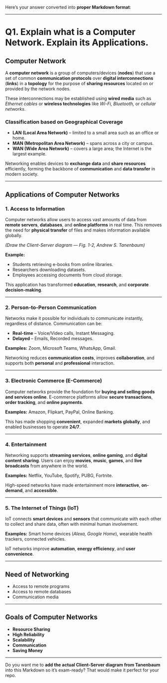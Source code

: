 Here’s your answer converted into **proper Markdown format**:

---

# **Q1. Explain what is a Computer Network. Explain its Applications.**

## **Computer Network**

A **computer network** is a group of computers/devices (**nodes**) that use a set of common **communication protocols** over **digital interconnections** (**links**) in a **topology** for the purpose of **sharing resources** located on or provided by the network nodes.

These interconnections may be established using **wired media** such as _Ethernet cables_ or **wireless technologies** like _Wi-Fi, Bluetooth,_ or _cellular networks_.

### **Classification based on Geographical Coverage**

- **LAN (Local Area Network)** – limited to a small area such as an office or home.
- **MAN (Metropolitan Area Network)** – spans across a city or campus.
- **WAN (Wide Area Network)** – covers a large area; the Internet is the largest example.

Networking enables devices to **exchange data** and **share resources** efficiently, forming the backbone of **communication** and **data transfer** in modern society.

---

## **Applications of Computer Networks**

### **1. Access to Information**

Computer networks allow users to access vast amounts of data from **remote servers**, **databases**, and **online platforms** in real time.
This removes the need for **physical transfer** of files and makes information available globally.

_(Draw the Client-Server diagram — Fig. 1-2, Andrew S. Tanenbaum)_

**Example:**

- Students retrieving e-books from online libraries.
- Researchers downloading datasets.
- Employees accessing documents from cloud storage.

This application has transformed **education**, **research**, and **corporate decision-making**.

---

### **2. Person-to-Person Communication**

Networks make it possible for individuals to communicate instantly, regardless of distance.
Communication can be:

- **Real-time** – Voice/Video calls, Instant Messaging.
- **Delayed** – Emails, Recorded messages.

**Examples:** Zoom, Microsoft Teams, WhatsApp, Gmail.

Networking reduces **communication costs**, improves **collaboration**, and supports both **personal** and **professional** interaction.

---

### **3. Electronic Commerce (E-Commerce)**

Computer networks provide the foundation for **buying and selling goods and services online**.
E-commerce platforms allow **secure transactions**, **order tracking**, and **online payments**.

**Examples:** Amazon, Flipkart, PayPal, Online Banking.

This has made shopping **convenient**, expanded **markets globally**, and enabled businesses to operate **24/7**.

---

### **4. Entertainment**

Networking supports **streaming services**, **online gaming**, and **digital content sharing**.
Users can enjoy **movies**, **music**, **games**, and **live broadcasts** from anywhere in the world.

**Examples:** Netflix, YouTube, Spotify, PUBG, Fortnite.

High-speed networks have made entertainment more **interactive**, **on-demand**, and **accessible**.

---

### **5. The Internet of Things (IoT)**

IoT connects **smart devices** and **sensors** that communicate with each other to collect and share data, often with minimal human involvement.

**Examples:** Smart home devices (_Alexa, Google Home_), wearable health trackers, connected vehicles.

IoT networks improve **automation**, **energy efficiency**, and **user convenience**.

---

## **Need of Networking**

- Access to remote programs
- Access to remote databases
- Communication media

---

## **Goals of Computer Networks**

- **Resource Sharing**
- **High Reliability**
- **Scalability**
- **Communication**
- **Saving Money**

---

Do you want me to **add the actual Client-Server diagram from Tanenbaum** into this Markdown so it’s exam-ready? That would make it perfect for your repo.
